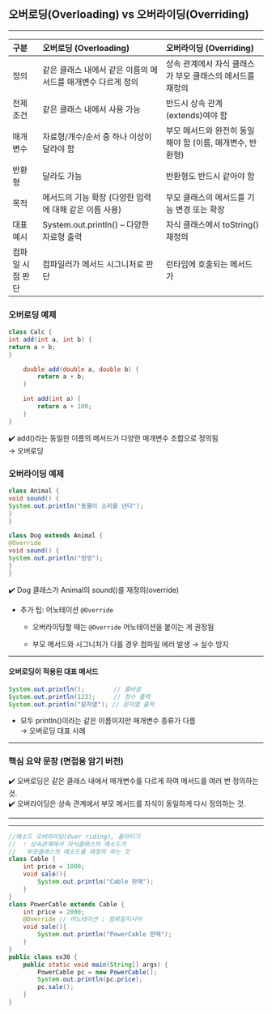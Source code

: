 ## 오버로딩(Overloading) vs 오버라이딩(Overriding)

---

|구분|	오버로딩 (Overloading)|	오버라이딩 (Overriding)|
|:--|:--|:--|
|정의|	같은 클래스 내에서 같은 이름의 메서드를 매개변수 다르게 정의|	상속 관계에서 자식 클래스가 부모 클래스의 메서드를 재정의|
|전제 조건|	같은 클래스 내에서 사용 가능|	반드시 상속 관계 (extends)여야 함|
|매개변수|	자료형/개수/순서 중 하나 이상이 달라야 함|	부모 메서드와 완전히 동일해야 함 (이름, 매개변수, 반환형)|
|반환형|	달라도 가능|	반환형도 반드시 같아야 함|
|목적	|메서드의 기능 확장 (다양한 입력에 대해 같은 이름 사용)	|부모 클래스의 메서드를 기능 변경 또는 확장
|대표 예시|	System.out.println() –  다양한 자료형 출력|	자식 클래스에서 toString() 재정의|
|컴파일 시점  판단|	컴파일러가 메서드 시그니처로 판단	|런타임에 호출되는 메서드가|

### 오버로딩 예제
```java
class Calc {
int add(int a, int b) {
return a + b;
}

    double add(double a, double b) {
        return a + b;
    }

    int add(int a) {
        return a + 100;
    }
}
```
✔️ add()라는 동일한 이름의 메서드가 다양한 매개변수 조합으로 정의됨   
→ 오버로딩

### 오버라이딩 예제
```java
class Animal {
void sound() {
System.out.println("동물이 소리를 낸다");
}
}

class Dog extends Animal {
@Override
void sound() {
System.out.println("멍멍");
}
}
```
✔️ Dog 클래스가 Animal의 sound()를 재정의(override)

- 추가 팁: 어노테이션 `@Override`  
    - 오버라이딩할 때는 `@Override` 어노테이션을 붙이는 게 권장됨

    - 부모 메서드와 시그니처가 다를 경우 컴파일 에러 발생 → 실수 방지

---

#### 오버로딩이 적용된 대표 메서드
```java
System.out.println();        // 줄바꿈
System.out.println(123);     // 정수 출력
System.out.println("문자열"); // 문자열 출력
```
- 모두 println()이라는 같은 이름이지만 매개변수 종류가 다름   
 → 오버로딩 대표 사례

---
### 핵심 요약 문장 (면접용 암기 버전)
✔️ 오버로딩은 같은 클래스 내에서 매개변수를 다르게 하여 메서드를 여러 번 정의하는 것.  
✔️ 오버라이딩은 상속 관계에서 부모 메서드를 자식이 동일하게 다시 정의하는 것.

---

---
```java
//메소드 오버라이딩(Over riding), 올라타기
//  : 상속관계에서 자식클래스의 메소드가
//   부모클래스의 메소드를 재정의 하는 것
class Cable {
    int price = 1000;
    void sale(){
        System.out.println("Cable 판매");
    }
}
class PowerCable extends Cable {
    int price = 2000;
    @Override // 어노테이션 : 컴파일지시어
    void sale(){
        System.out.println("PowerCable 판매");
    }
}
public class ex30 {
    public static void main(String[] args) {
        PowerCable pc = new PowerCable();
        System.out.println(pc.price);
        pc.sale();
    }
}

```